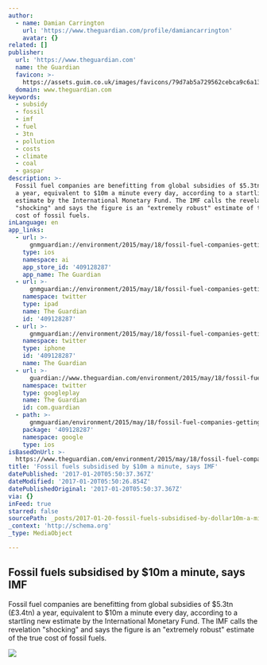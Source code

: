 ```yaml
---
author:
  - name: Damian Carrington
    url: 'https://www.theguardian.com/profile/damiancarrington'
    avatar: {}
related: []
publisher:
  url: 'https://www.theguardian.com'
  name: the Guardian
  favicon: >-
    https://assets.guim.co.uk/images/favicons/79d7ab5a729562cebca9c6a13c324f0e/32x32.ico
  domain: www.theguardian.com
keywords:
  - subsidy
  - fossil
  - imf
  - fuel
  - 3tn
  - pollution
  - costs
  - climate
  - coal
  - gaspar
description: >-
  Fossil fuel companies are benefitting from global subsidies of $5.3tn (£3.4tn)
  a year, equivalent to $10m a minute every day, according to a startling new
  estimate by the International Monetary Fund. The IMF calls the revelation
  "shocking" and says the figure is an "extremely robust" estimate of the true
  cost of fossil fuels.
inLanguage: en
app_links:
  - url: >-
      gnmguardian://environment/2015/may/18/fossil-fuel-companies-getting-10m-a-minute-in-subsidies-says-imf?contenttype=Article&source=applinks
    type: ios
    namespace: ai
    app_store_id: '409128287'
    app_name: The Guardian
  - url: >-
      gnmguardian://environment/2015/may/18/fossil-fuel-companies-getting-10m-a-minute-in-subsidies-says-imf?contenttype=Article&source=twitter
    namespace: twitter
    type: ipad
    name: The Guardian
    id: '409128287'
  - url: >-
      gnmguardian://environment/2015/may/18/fossil-fuel-companies-getting-10m-a-minute-in-subsidies-says-imf?contenttype=Article&source=twitter
    namespace: twitter
    type: iphone
    id: '409128287'
    name: The Guardian
  - url: >-
      guardian://www.theguardian.com/environment/2015/may/18/fossil-fuel-companies-getting-10m-a-minute-in-subsidies-says-imf
    namespace: twitter
    type: googleplay
    name: The Guardian
    id: com.guardian
  - path: >-
      gnmguardian/environment/2015/may/18/fossil-fuel-companies-getting-10m-a-minute-in-subsidies-says-imf?contenttype=Article&source=google
    package: '409128287'
    namespace: google
    type: ios
isBasedOnUrl: >-
  https://www.theguardian.com/environment/2015/may/18/fossil-fuel-companies-getting-10m-a-minute-in-subsidies-says-imf
title: 'Fossil fuels subsidised by $10m a minute, says IMF'
datePublished: '2017-01-20T05:50:37.367Z'
dateModified: '2017-01-20T05:50:26.854Z'
datePublishedOriginal: '2017-01-20T05:50:37.367Z'
via: {}
inFeed: true
starred: false
sourcePath: _posts/2017-01-20-fossil-fuels-subsidised-by-dollar10m-a-minute-says-imf.md
_context: 'http://schema.org'
_type: MediaObject

---
```

<article style=""><h1>Fossil fuels subsidised by $10m a minute, says IMF</h1><p>Fossil fuel companies are benefitting from global subsidies of $5.3tn (£3.4tn) a year, equivalent to $10m a minute every day, according to a startling new estimate by the International Monetary Fund. The IMF calls the revelation "shocking" and says the figure is an "extremely robust" estimate of the true cost of fossil fuels.</p><img src="https://i.guim.co.uk/img/static/sys-images/Guardian/Pix/pictures/2015/5/18/1431949974616/2b153309-e194-4f84-ae0c-818ba927a7bf-2060x1236.jpeg?w=1200&amp;h=630&amp;q=55&amp;auto=format&amp;usm=12&amp;fit=crop&amp;crop=faces%2Centropy&amp;bm=normal&amp;ba=bottom%2Cleft&amp;blend64=aHR0cHM6Ly91cGxvYWRzLmd1aW0uY28udWsvMjAxNi8wNS8yNS9vdmVybGF5LWxvZ28tMTIwMC05MF9vcHQucG5n&amp;s=d0b0d02d7b68e4871cf8c15e2d008df0" /></article>